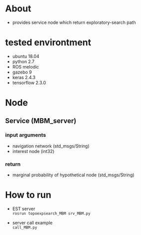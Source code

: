 
# About
- provides service node which return exploratory-search path 

# tested environtment
- ubuntu 18.04
- python 2.7
- ROS melodic
- gazebo 9
- keras 2.4.3
- tensorflow 2.3.0

# Node
## Service (MBM_server)
### input arguments
- navigation network (std_msgs/String)
- interest node (int32)

### return
- marginal probability of hypothetical node (std_msgs/String)

# How to run
- EST server \
``` rosrun topoexpsearch_MBM srv_MBM.py ```

- server call example \
``` call_MBM.py ```
